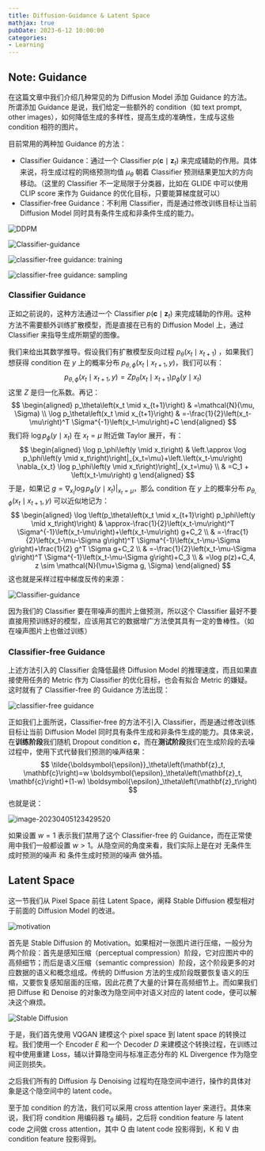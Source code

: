 ```yaml
---
title: Diffusion-Guidance & Latent Space
mathjax: true
pubDate: 2023-6-12 10:00:00
categories:
- Learning
---
```


## Note: Guidance

在这篇文章中我们介绍几种常见的为 Diffusion Model 添加 Guidance 的方法。所谓添加 Guidance 是说，我们给定一些额外的 condition（如 text prompt, other images），如何降低生成的多样性，提高生成的准确性，生成与这些 condition 相符的图片。

目前常用的两种加 Guidance 的方法：

+ Classifier Guidance：通过一个 Classifier $p\left(\mathbf{c} \mid \mathbf{z}_t\right)$ 来完成辅助的作用。具体来说，将生成过程的网络预测均值 $\mu_\theta$ 朝着 Classifier 预测结果更加大的方向移动。（这里的 Classifier 不一定局限于分类器，比如在 GLIDE 中可以使用 CLIP score 来作为 Guidance 的优化目标，只要能算梯度就可以）
+ Classifier-free Guidance：不利用 Classifier，而是通过修改训练目标让当前 Diffusion Model 同时具有条件生成和非条件生成的能力。

![DDPM](diffusion-guidance.assets/image-20230405113800887.png)

![Classifier-guidance](diffusion-guidance.assets/image-20230405113939879.png)

![classifier-free guidance: training](diffusion-guidance.assets/image-20230405114018865.png)

![classifier-free guidance: sampling](diffusion-guidance.assets/image-20230405123432842.png)



### Classifier Guidance

正如之前说的，这种方法通过一个 Classifier $p\left(\mathbf{c} \mid \mathbf{z}_t\right)$ 来完成辅助的作用。这种方法不需要额外训练扩散模型，而是直接在已有的 Diffusion Model 上，通过 Classifier 来指导生成所期望的图像。

我们来给出其数学推导。假设我们有扩散模型反向过程 $p_\theta\left(x_t \mid x_{t+1}\right)$ ，如果我们想获得 condition 在 $y$ 上的概率分布 $p_{\theta, \phi}\left(x_t \mid x_{t+1}, y\right)$，我们可以有：
$$
p_{\theta, \phi}\left(x_t \mid x_{t+1}, y\right)=Z p_\theta\left(x_t \mid x_{t+1}\right) p_\phi\left(y \mid x_t\right)
$$
这里 $Z$ 是归一化系数。再记：
$$
\begin{aligned}
p_\theta\left(x_t \mid x_{t+1}\right) & =\mathcal{N}(\mu, \Sigma) \\
\log p_\theta\left(x_t \mid x_{t+1}\right) & =-\frac{1}{2}\left(x_t-\mu\right)^T \Sigma^{-1}\left(x_t-\mu\right)+C
\end{aligned}
$$
我们将 $\log p_\phi\left(y \mid x_t\right)$ 在 $x_t=\mu$ 附近做 Taylor 展开，有：
$$
\begin{aligned}
\log p_\phi\left(y \mid x_t\right) & \left.\approx \log p_\phi\left(y \mid x_t\right)\right|_{x_t=\mu}+\left.\left(x_t-\mu\right) \nabla_{x_t} \log p_\phi\left(y \mid x_t\right)\right|_{x_t=\mu} \\
& =C_1 + \left(x_t-\mu\right) g
\end{aligned}
$$
于是，如果记 $g=\left.\nabla_{x_t} \log p_\phi\left(y \mid x_t\right)\right|_{x_t=\mu}$，那么 condition 在 $y$ 上的概率分布 $p_{\theta, \phi}\left(x_t \mid x_{t+1}, y\right)$ 可以近似地记为：
$$
\begin{aligned}
\log \left(p_\theta\left(x_t \mid x_{t+1}\right) p_\phi\left(y \mid x_t\right)\right) & \approx-\frac{1}{2}\left(x_t-\mu\right)^T \Sigma^{-1}\left(x_t-\mu\right)+\left(x_t-\mu\right) g+C_2 \\
& =-\frac{1}{2}\left(x_t-\mu-\Sigma g\right)^T \Sigma^{-1}\left(x_t-\mu-\Sigma g\right)+\frac{1}{2} g^T \Sigma g+C_2 \\
& =-\frac{1}{2}\left(x_t-\mu-\Sigma g\right)^T \Sigma^{-1}\left(x_t-\mu-\Sigma g\right)+C_3 \\
& =\log p(z)+C_4, z \sim \mathcal{N}(\mu+\Sigma g, \Sigma)
\end{aligned}
$$
这也就是采样过程中梯度反传的来源：

![Classifier-guidance](diffusion-guidance.assets/image-20230405113939879.png)

因为我们的 Classifier 要在带噪声的图片上做预测，所以这个 Classifier 最好不要直接用预训练好的模型，应该用其它的数据增广方法使其具有一定的鲁棒性。（如在噪声图片上也做过训练）



### Classifier-free Guidance

上述方法引入的 Classifier 会降低最终 Diffusion Model 的推理速度，而且如果直接使用任务的 Metric 作为 Classifier 的优化目标，也会有拟合 Metric 的嫌疑。这时就有了 Classifier-free 的 Guidance 方法出现：

![classifier-free guidance](diffusion-guidance.assets/image-20230405114018865.png)

正如我们上面所说，Classifier-free 的方法不引入 Classifier，而是通过修改训练目标让当前 Diffusion Model 同时具有条件生成和非条件生成的能力。具体来说，在**训练阶段**我们随机 Dropout condition $\mathbf{c}$，而在**测试阶段**我们在生成阶段的去噪过程中，使用下式代替我们预测的噪声结果：
$$
\tilde{\boldsymbol{\epsilon}}_\theta\left(\mathbf{z}_t, \mathbf{c}\right)=w \boldsymbol{\epsilon}_\theta\left(\mathbf{z}_t, \mathbf{c}\right)+(1-w) \boldsymbol{\epsilon}_\theta\left(\mathbf{z}_t\right)
$$
也就是说：

![image-20230405123429520](diffusion-guidance.assets/image-20230405123429520.png)

如果设置 $w=1$ 表示我们禁用了这个 Classifier-free 的 Guidance，而在正常使用中我们一般都设置 $w>1$。从隐空间的角度来看，我们实际上是在对 无条件生成时预测的噪声 和 条件生成时预测的噪声 做外插。 



## Latent Space

这一节我们从 Pixel Space 前往 Latent Space，阐释 Stable Diffusion 模型相对于前面的 Diffusion Model 的改进。

![motivation](diffusion-guidance.assets/image-20230405175924649.png)

首先是 Stable Diffusion 的 Motivation。如果相对一张图片进行压缩，一般分为两个阶段：首先是感知压缩（perceptual compression）阶段，它对应图片中的高频细节；而后是语义压缩（semantic compression）阶段，这个阶段更多的对应数据的语义和概念组成。传统的 Diffusion 方法的生成阶段既要恢复语义的压缩，又要恢复感知层面的压缩，因此花费了大量的计算在高频细节上。而如果我们把 Diffuse 和 Denoise 的对象改为隐空间中对语义对应的 latent code，便可以解决这个麻烦。

![Stable Diffusion](diffusion-guidance.assets/image-20230405154930869.png)

于是，我们首先使用 VQGAN 建模这个 pixel space 到 latent space 的转换过程。我们使用一个 Encoder $E$ 和一个 Decoder $D$ 来建模这个转换过程，在训练过程中使用重建 Loss，辅以计算隐空间与标准正态分布的 KL Divergence 作为隐空间正则损失。

之后我们所有的 Diffusion 与 Denoising 过程均在隐空间中进行，操作的具体对象是这个隐空间中的 latent code。

至于加 condition 的方法，我们可以采用 cross attention layer 来进行。具体来说，我们将 condition 用编码器 $\tau_\theta$ 编码，之后将 condition feature 与 latent code 之间做 cross attention，其中 Q 由 latent code 投影得到，K 和 V 由 condition feature 投影得到。